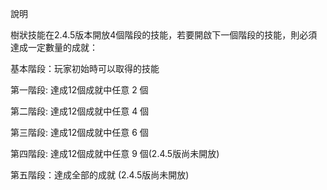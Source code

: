 說明

樹狀技能在2.4.5版本開放4個階段的技能，若要開啟下一個階段的技能，則必須達成一定數量的成就：

基本階段：玩家初始時可以取得的技能

第一階段: 達成12個成就中任意 2 個

第二階段: 達成12個成就中任意 4 個

第三階段: 達成12個成就中任意 6 個

第四階段: 達成12個成就中任意 9 個\(2.4.5版尚未開放\) 

第五階段：達成全部的成就 \(2.4.5版尚未開放\) 

